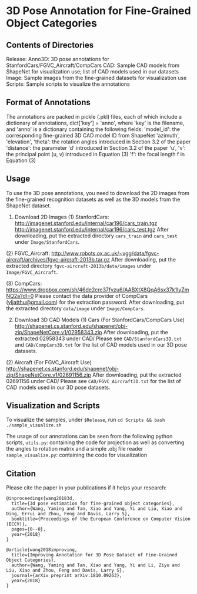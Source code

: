 # 3D Pose Annotation for Fine-Grained Object Categories

## Contents of Directories
Release:
    Anno3D: 3D pose annotations for StanfordCars/FGVC_Aircraft/CompCars
    CAD: Sample CAD models from ShapeNet for visualization use; list of CAD models used in our datasets
    Image: Sample images from the fine-grained datasets for visualization use
    Scripts: Sample scripts to visualize the annotations

## Format of Annotations
The annotations are packed in pickle (.pkl) files, each of which include a dictionary of annotations,
    dict['key'] = 'anno',
where 'key' is the filename, and 'anno' is a dictionary containing the following fields:
    'model_id': the corresponding fine-grained 3D CAD model ID from ShapeNet
    'azimuth', 'elevation', 'theta': the rotation angles introduced in Section 3.2 of the paper
    'distance': the parameter 'd' introduced in Section 3.2 of the paper
    'u', 'v': the principal point (u, v) introduced in Equation (3) 
    'f': the focal length f in Equation (3)

## Usage
To use the 3D pose annotations, you need to download the 2D images from the fine-grained recognition datasets as well as the
3D models from the ShapeNet dataset.

1. Download 2D Images
(1) StanfordCars:
http://imagenet.stanford.edu/internal/car196/cars_train.tgz
http://imagenet.stanford.edu/internal/car196/cars_test.tgz
After downloading, put the extracted directory `cars_train` and `cars_test` under `Image/StanfordCars`.

(2) FGVC_Aircraft:
http://www.robots.ox.ac.uk/~vgg/data/fgvc-aircraft/archives/fgvc-aircraft-2013b.tar.gz
After downloading, put the extracted directory `fgvc-aircraft-2013b/data/images` under `Image/FGVC_Aircraft`.

(3) CompCars:
https://www.dropbox.com/sh/46de2cre37fvzu6/AABXtX8QqA6sx37k1IyZmNQ2a?dl=0
Please contact the data provider of CompCars (yljatthu@gmail.com) for the extraction password.
After downloading, put the extracted directory `data/image` under `Image/CompCars`.


2. Download 3D CAD Models
(1) Cars (For StanfordCars/CompCars Use)
http://shapenet.cs.stanford.edu/shapenet/obj-zip/ShapeNetCore.v1/02958343.zip
After downloading, put the extracted 02958343 under CAD/
Please see `CAD/StanfordCars3D.txt` and `CAD/CompCars3D.txt` for the list of CAD models used in our 3D pose datasets.

(2) Aircraft (For FGVC_Aircraft Use)
http://shapenet.cs.stanford.edu/shapenet/obj-zip/ShapeNetCore.v1/02691156.zip
After downloading, put the extracted 02691156 under CAD/
Please see `CAD/FGVC_Aircraft3D.txt` for the list of CAD models used in our 3D pose datasets.

## Visualization and Scripts
To visualize the samples, under `$Release`, run
`cd Scripts && bash ./sample_visualize.sh`

The usage of our annotations can be seen from the following python scripts,
`utils.py`: containing the code for projection as well as converting the angles to rotation matrix and a simple .obj file
reader
`sample_visualize.py`: containing the code for visualization

## Citation
Please cite the paper in your publications if it helps your research:

    @inproceedings{wang20183d,
      title={3d pose estimation for fine-grained object categories},
      author={Wang, Yaming and Tan, Xiao and Yang, Yi and Liu, Xiao and Ding, Errui and Zhou, Feng and Davis, Larry S},
      booktitle={Proceedings of the European Conference on Computer Vision (ECCV)},
      pages={0--0},
      year={2018}
    }

    @article{wang2018improving,
      title={Improving Annotation for 3D Pose Dataset of Fine-Grained Object Categories},
      author={Wang, Yaming and Tan, Xiao and Yang, Yi and Li, Ziyu and Liu, Xiao and Zhou, Feng and Davis, Larry S},
      journal={arXiv preprint arXiv:1810.09263},
      year={2018}
    }
